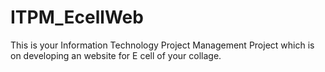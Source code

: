 # ITPM_EcellWeb
This is your Information Technology Project Management Project which is on developing an website for E cell of your collage.
